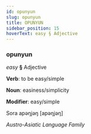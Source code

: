 ```yaml
---
id: opunyun
slug: opunyun
title: OPUNYUN
sidebar_position: 15
hoverText: easy § Adjective
---
```


### opunyun

*easy* **§** Adjective

**Verb**: to be easy/simple

**Noun**: easiness/simplicity

**Modifier**: easy/simple

Sora apəŋjəŋ [apəŋjəŋ]

*Austro-Asiatic Language Family*